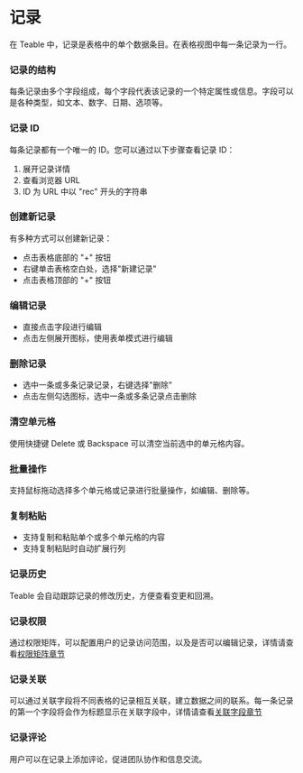 # 记录

在 Teable 中，记录是表格中的单个数据条目。在表格视图中每一条记录为一行。

### 记录的结构

每条记录由多个字段组成，每个字段代表该记录的一个特定属性或信息。字段可以是各种类型，如文本、数字、日期、选项等。

### 记录 ID

每条记录都有一个唯一的 ID。您可以通过以下步骤查看记录 ID：

1. 展开记录详情
2. 查看浏览器 URL
3. ID 为 URL 中以 "rec" 开头的字符串

### 创建新记录

有多种方式可以创建新记录：

* 点击表格底部的 "+" 按钮
* 右键单击表格空白处，选择"新建记录"
* 点击表格顶部的 "+" 按钮

### 编辑记录

* 直接点击字段进行编辑
* 点击左侧展开图标，使用表单模式进行编辑

### 删除记录

* 选中一条或多条记录记录，右键选择"删除"
* 点击左侧勾选图标，选中一条或多条记录点击删除

### 清空单元格

使用快捷键 Delete 或 Backspace 可以清空当前选中的单元格内容。

### 批量操作

支持鼠标拖动选择多个单元格或记录进行批量操作，如编辑、删除等。

### 复制粘贴

* 支持复制和粘贴单个或多个单元格的内容
* 支持复制粘贴时自动扩展行列

### 记录历史

Teable 会自动跟踪记录的修改历史，方便查看变更和回溯。

### 记录权限

通过权限矩阵，可以配置用户的记录访问范围，以及是否可以编辑记录，详情请查看[权限矩阵章节](quan-xian-guan-li.md)

### 记录关联

可以通过关联字段将不同表格的记录相互关联，建立数据之间的联系。每一条记录的第一个字段将会作为标题显示在关联字段中，详情请查看[关联字段章节](zi-duan/gao-ji-zi-duan/guan-lian.md)

### 记录评论

用户可以在记录上添加评论，促进团队协作和信息交流。

